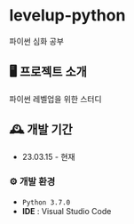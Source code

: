 # levelup-python
파이썬 심화 공부

## 🖥️ 프로젝트 소개
파이썬 레벨업을 위한 스터디

## 🕰️ 개발 기간
* 23.03.15 - 현재

### ⚙️ 개발 환경
- `Python 3.7.0`
- **IDE** : Visual Studio Code